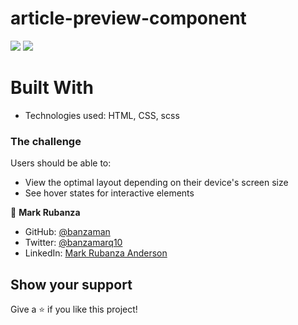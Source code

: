 # article-preview-component

![](https://img.shields.io/badge/Academic-blue)
![](https://img.shields.io/badge/HTML-red)


# Built With

- Technologies used: HTML, CSS, scss

### The challenge

Users should be able to:

- View the optimal layout depending on their device's screen size
- See hover states for interactive elements


👤 **Mark Rubanza**

- GitHub: [@banzaman](https://github.com/banzaman)
- Twitter: [@banzamarq10](https://twitter.com/banzamarq10)
- LinkedIn: [Mark Rubanza Anderson](https://www.linkedin.com/in/mark-rubanza-anderson-4399a2211/)

## Show your support

Give a ⭐️ if you like this project!
